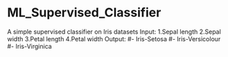 # ML_Supervised_Classifier
A simple supervised classifier on Iris datasets
Input:
1.Sepal length
2.Sepal width
3.Petal length
4.Petal width
Output:
#- Iris-Setosa
#- Iris-Versicolour
#- Iris-Virginica
